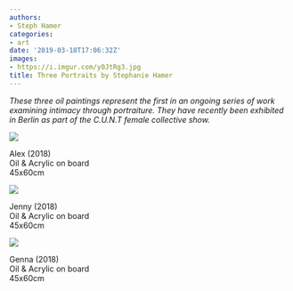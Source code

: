 ```yaml
---
authors:
- Steph Hamer
categories:
- art
date: '2019-03-18T17:06:32Z'
images:
- https://i.imgur.com/y0JtRg3.jpg
title: Three Portraits by Stephanie Hamer
---
```

_These three oil paintings represent the first in an ongoing series of work examining intimacy through portraiture. They have recently been exhibited in Berlin as part of the C.U.N.T female collective show._

![](https://i.imgur.com/y0JtRg3.jpg "")

Alex (2018)<br>
Oil & Acrylic on board<br>
45x60cm<br>

![](https://i.imgur.com/WgRPQhT.jpg "")

Jenny (2018)<br>
Oil & Acrylic on board<br>
45x60cm<br>

![](https://i.imgur.com/9h8m5Vx.jpg "")

Genna (2018)<br>
Oil & Acrylic on board<br>
45x60cm<br>